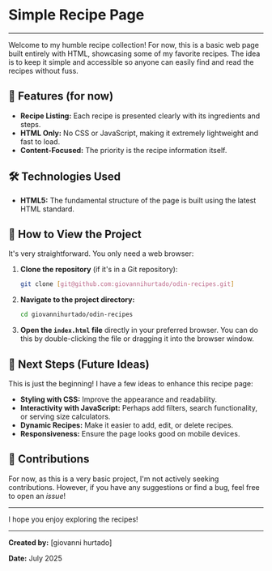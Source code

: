 # Simple Recipe Page

---

Welcome to my humble recipe collection! For now, this is a basic web page built entirely with HTML, showcasing some of my favorite recipes. The idea is to keep it simple and accessible so anyone can easily find and read the recipes without fuss.

## 🚀 Features (for now)

- **Recipe Listing:** Each recipe is presented clearly with its ingredients and steps.
- **HTML Only:** No CSS or JavaScript, making it extremely lightweight and fast to load.
- **Content-Focused:** The priority is the recipe information itself.

## 🛠️ Technologies Used

- **HTML5:** The fundamental structure of the page is built using the latest HTML standard.

## 📖 How to View the Project

It's very straightforward. You only need a web browser:

1.  **Clone the repository** (if it's in a Git repository):
    ```bash
    git clone [git@github.com:giovannihurtado/odin-recipes.git]
    ```
2.  **Navigate to the project directory:**
    ```bash
    cd giovannihurtado/odin-recipes
    ```
3.  **Open the `index.html` file** directly in your preferred browser. You can do this by double-clicking the file or dragging it into the browser window.

## 📝 Next Steps (Future Ideas)

This is just the beginning! I have a few ideas to enhance this recipe page:

- **Styling with CSS:** Improve the appearance and readability.
- **Interactivity with JavaScript:** Perhaps add filters, search functionality, or serving size calculators.
- **Dynamic Recipes:** Make it easier to add, edit, or delete recipes.
- **Responsiveness:** Ensure the page looks good on mobile devices.

## 🤝 Contributions

For now, as this is a very basic project, I'm not actively seeking contributions. However, if you have any suggestions or find a bug, feel free to open an _issue_!

---

I hope you enjoy exploring the recipes!

---

**Created by:** [giovanni hurtado]

**Date:** July 2025

